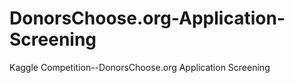 # DonorsChoose.org-Application-Screening
Kaggle Competition--DonorsChoose.org Application Screening
